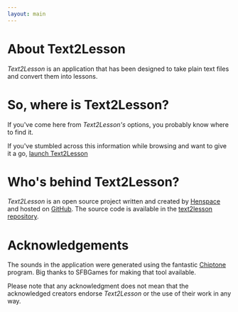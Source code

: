 ```yaml
---
layout: main
---
```


# About Text2Lesson

_Text2Lesson_ is an application that has been designed to take plain text files
and convert them into lessons.

# So, where is Text2Lesson?

If you've come here from _Text2Lesson's_ options, you probably know where to
find it.

If you've stumbled across this information while browsing and want to give it a
go, [launch Text2Lesson](https://henspace.github.io/text2lesson/index.html)

# Who's behind Text2Lesson?

_Text2Lesson_ is an open source project written and created by
[Henspace](https://github.com/henspace) and hosted on [GitHub](https://github.com).
The source code is available in the [text2lesson repository](https://github.com/henspace/text2lesson).

# Acknowledgements

The sounds in the application were generated using the fantastic [Chiptone](https://sfbgames.itch.io/chiptone)
program. Big thanks to SFBGames for making that tool available.

Please note that any acknowledgment does not mean that the acknowledged creators endorse _Text2Lesson_ or the use of their work in
any way.
